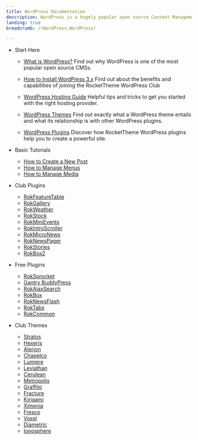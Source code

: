 ```yaml
---
title: WordPress Documentation
description: WordPress is a hugely popular open source Content Management System (CMS) and the platform this site is built upon. This section enables you to find out more about WordPress and how to use it with RocketTheme Themes and Plugins.
landing: true
breadcrumb: /!WordPress:WordPress/

---
```


* Start Here

	- [What is WordPress?](start/)
	  Find out why WordPress is one of the most popular open source CMSs.

	- [How to Install WordPress 3.x](start/install_wordpress_3x.md)
	  Find out about the benefits and capabilities of joining the RocketTheme WordPress Club

	- [WordPress Hosting Guide](start/hosting.md)
	  Helpful tips and tricks to get you started with the right hosting provider.

	- [WordPress Themes](start/themes.md)
	  Find out exactly what a WordPress theme entails and what its relationship is with other WordPress plugins.

	- [WordPress Plugins](start/plugins.md)
	  Discover how RocketTheme WordPress plugins help you to create a powerful site.

<!-- -->

* Basic Tutorials

	- [How to Create a New Post](start/post.md)
	- [How to Manage Menus](start/menus.md)
	- [How to Manage Media](start/media.md)

<!-- -->

* Club Plugins


	- [RokFeatureTable](plugins/rokfeaturetable/)
	- [RokGallery](plugins/rokgallery/)
	- [RokWeather](plugins/rokweather/)
	- [RokStock](plugins/rokstock/)
	- [RokMiniEvents](plugins/rokminievents/)
	- [RokIntroScroller](plugins/rokintroscroller)
	- [RokMicroNews](plugins/rokmicronews)
	- [RokNewsPager](plugins/roknewspager)
	- [RokStories](plugins/rokstories)
	- [RokBox2](plugins/rokbox2)

<!-- -->

* Free Plugins

	- [RokSprocket](plugins/roksprocket/)
	- [Gantry BuddyPress](plugins/gantrybuddypress/)
	- [RokAjaxSearch](plugins/rokajaxsearch/)
	- [RokBox](plugins/rokbox/)
	- [RokNewsFlash](plugins/rokupdater/)
	- [RokTabs](plugins/roktabs)
	- [RokCommon](plugins/rokcommon)

<!-- -->

* Club Themes
	
	- [Stratos](themes/stratos)
	- [Hexeris](themes/hexeris)
	- [Alerion](themes/alerion)
	- [Chapelco](themes/chapelco)
	- [Lumiere](themes/lumiere)
	- [Leviathan](themes/leviathan)
	- [Cerulean](themes/cerulean)
	- [Metropolis](themes/metropolis)
	- [Graffito](themes/graffito)
	- [Fracture](themes/fracture)
	- [Kirigami](themes/kirigami)
	- [Ximenia](themes/ximenia)
	- [Fresco](themes/fresco)
	- [Voxel](themes/voxel)
	- [Diametric](themes/diametric)
	- [Ionosphere](themes/ionosphere)
